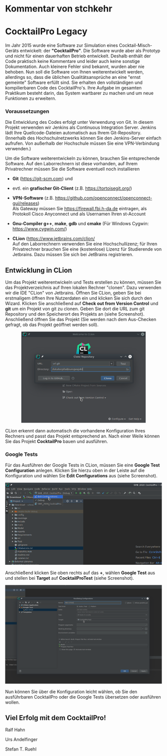 # Kommentar von stchkehr
# CocktailPro Legacy

Im Jahr 2015 wurde eine Software zur Simulation eines Cocktail-Misch-Geräts entwickelt: der **"CocktailPro"**. Die Software wurde aber als Prototyp und nicht für einen dauerhaften Betrieb entwickelt. Deshalb enthält der Code praktisch keine Kommentare und leider auch keine sonstige Dokumentation. Auch kleinere Fehler sind bekannt, wurden aber nie behoben.
Nun soll die Software von Ihnen weiterentwickelt werden, allerdings so, dass die üblichen Qualitätsansprüche an eine "ernst gemeinte" Software erfüllt sind. 
Sie erhalten den vollständigen und kompilierbaren Code des CocktailPro's. 
Ihre Aufgabe im gesamten Praktikum besteht darin, das System wartbarer zu machen und um neue Funktionen zu erweitern.

### Voraussetzungen

Die Entwicklung des Codes erfolgt unter Verwendung von Git. In diesem Projekt verwenden wir Jenkins als Continuous Integration Server. Jenkins lädt Ihre Quellcode-Dateien automatisch aus Ihrem Git-Repository.
(Innerhalb des Hochschulnetzwerks können Sie den Jenkins-Server einfach aufrufen. Von außerhalb der Hochschule müssen Sie eine VPN-Verbindung verwenden.) 

Um die Software weiterentwickeln zu können, brauchen Sie entsprechende Software. Auf den Laborrechnern ist diese vorhanden, auf Ihrem Privatrechner müssen Sie die Software eventuell noch installieren

- **Git** (https://git-scm.com) und

- evtl. ein **grafischer Git-Client** (z.B. https://tortoisegit.org/)

- **VPN-Software** (z.B. https://github.com/openconnect/openconnect-gui/releases)   
Als Gateway müssen Sie https://firewall.fbi.h-da.de eintragen, als Protokoll Cisco Anyconnect und als Usernamen Ihren st-Account

- **Gnu-Compiler g++**, **make**, **gdb** und **cmake** (Für Windows Cygwin: https://www.cygwin.com/)

- **CLion** (https://www.jetbrains.com/clion/    
Auf den Laborrechnern verwenden Sie eine Hochschullizenz; für Ihren Privatrechner brauchen Sie eine (kostenlose) Lizenz für Studierende von Jetbrains. Dazu müssen Sie sich bei JetBrains registrieren.

## Entwicklung in CLion
Um das Projekt weiterentwickeln und Tests erstellen zu können, müssen Sie das Projektverzeichnis auf Ihren lokalen Rechner "clonen". Dazu verwenden wir die IDE "CLion" von Jetbrains. Öffnen Sie CLion, geben Sie bei erstmaligem öffnen Ihre Nutzerdaten ein und klicken Sie sich durch den Wizard. Klicken Sie anschließend auf **Check out from Version Control** und **git** um ein Projekt von git zu clonen. Geben Sie dort die URL zum git Repository und den Speicherort des Projekts an (siehe Screenshot). Anschließend öffnen Sie das Projekt (Sie werden nach dem Aus-Checken gefragt, ob das Projekt geöffnet werden soll).
<div style="text-align:center">
<img src="readme/OpenProject.png" width="400" />
</div>

CLion erkennt dann automatisch die vorhandene Konfiguration Ihres Rechners und passt das Projekt entsprechend an. Nach einer Weile können Sie das Projekt **CocktailPro** bauen und ausführen.

### Google Tests

Für das Ausführen der Google Tests in CLion, müssen Sie eine **Google Test Configuration** anlegen. Klicken Sie hierzu oben in der Leiste auf die Konfiguration und wählen Sie **Edit Configurations** aus (siehe Screenshot).

<div style="text-align:center">
<img src="readme/GTestsSetup1.png" width="600" />
</div>

Anschließend klicken Sie oben rechts auf das **+**, wählen **Google Test** aus und stellen bei **Target** auf **CocktailProTest** (siehe Screenshot).

<div style="text-align:center">
<img src="readme/GTestsSetup2.png" width="800" />
</div>

Nun können Sie über die Konfiguration leicht wählen, ob Sie den ausführbaren CocktailPro oder die Google Tests übersetzen oder ausführen wollen.


## Viel Erfolg mit dem CocktailPro!

Ralf Hahn

Urs Andelfinger

Stefan T. Ruehl
